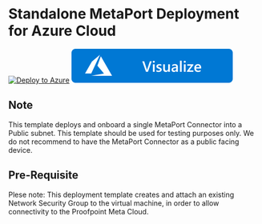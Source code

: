 # Standalone MetaPort Deployment for Azure Cloud

[![Deploy to Azure](https://aka.ms/deploytoazurebutton)](https://portal.azure.com/#create/Microsoft.Template/uri/https%3A%2F%2Fraw.githubusercontent.com%2Fwillguibr%2Fazure%2Fmain%2Fazuredeploy.json)
[![Visualize](https://raw.githubusercontent.com/Azure/azure-quickstart-templates/master/1-CONTRIBUTION-GUIDE/images/visualizebutton.svg?sanitize=true)](http://armviz.io/#/?load=https%3A%2F%2Fraw.githubusercontent.com%2Fwillguibr%2Fazure%2Fmain%2Fazuredeploy.json)

## Note
This template deploys and onboard a single MetaPort Connector into a Public subnet.
This template should be used for testing purposes only. We do not recommend to have the MetaPort Connector as a public facing device.

## Pre-Requisite
Plese note: This deployment template creates and attach an existing Network Security Group to the virtual machine, in order to allow connectivity to the Proofpoint Meta Cloud. 